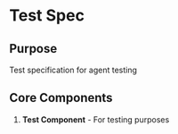 # Test Spec
## Purpose
Test specification for agent testing
## Core Components
1. **Test Component** - For testing purposes

